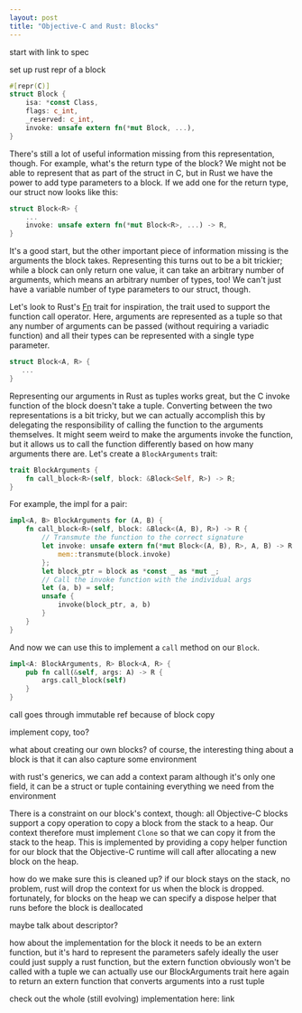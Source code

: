 ```yaml
---
layout: post
title: "Objective-C and Rust: Blocks"
---
```


start with link to spec

set up rust repr of a block

``` rust
#[repr(C)]
struct Block {
    isa: *const Class,
    flags: c_int,
    _reserved: c_int,
    invoke: unsafe extern fn(*mut Block, ...),
}
```

There's still a lot of useful information missing from this representation, though. For example, what's the return type of the block? We might not be able to represent that as part of the struct in C, but in Rust we have the power to add type parameters to a block. If we add one for the return type, our struct now looks like this:

``` rust
struct Block<R> {
    ...
    invoke: unsafe extern fn(*mut Block<R>, ...) -> R,
}
```

It's a good start, but the other important piece of information missing is the arguments the block takes. Representing this turns out to be a bit trickier; while a block can only return one value, it can take an arbitrary number of arguments, which means an arbitrary number of types, too! We can't just have a variable number of type parameters to our struct, though.

Let's look to Rust's [Fn](http://doc.rust-lang.org/std/ops/trait.Fn.html) trait for inspiration, the trait used to support the function call operator. Here, arguments are represented as a tuple so that any number of arguments can be passed (without requiring a variadic function) and all their types can be represented with a single type parameter.

``` rust
struct Block<A, R> {
   ...
}
```

Representing our arguments in Rust as tuples works great, but the C invoke function of the block doesn't take a tuple. Converting between the two representations is a bit tricky, but we can actually accomplish this by delegating the responsibility of calling the function to the arguments themselves. It might seem weird to make the arguments invoke the function, but it allows us to call the function differently based on how many arguments there are. Let's create a `BlockArguments` trait:

``` rust
trait BlockArguments {
    fn call_block<R>(self, block: &Block<Self, R>) -> R;
}
```

For example, the impl for a pair:

``` rust
impl<A, B> BlockArguments for (A, B) {
    fn call_block<R>(self, block: &Block<(A, B), R>) -> R {
        // Transmute the function to the correct signature
        let invoke: unsafe extern fn(*mut Block<(A, B), R>, A, B) -> R = unsafe {
            mem::transmute(block.invoke)
        };
        let block_ptr = block as *const _ as *mut _;
        // Call the invoke function with the individual args
        let (a, b) = self;
        unsafe {
            invoke(block_ptr, a, b)
        }
    }
}
```

And now we can use this to implement a `call` method on our `Block`.

``` rust
impl<A: BlockArguments, R> Block<A, R> {
    pub fn call(&self, args: A) -> R {
        args.call_block(self)
    }
}
```

call goes through immutable ref because of block copy

implement copy, too?

what about creating our own blocks?
of course, the interesting thing about a block is that it can also capture some environment

with rust's generics, we can add a context param
although it's only one field, it can be a struct or tuple containing everything we need from the environment

There is a constraint on our block's context, though: all Objective-C blocks support a copy operation to copy a block from the stack to a heap. Our context therefore must implement `Clone` so that we can copy it from the stack to the heap. This is implemented by providing a copy helper function for our block that the Objective-C runtime will call after allocating a new block on the heap.

how do we make sure this is cleaned up?
if our block stays on the stack, no problem, rust will drop the context for us when the block is dropped.
fortunately, for blocks on the heap we can specify a dispose helper that runs before the block is deallocated

maybe talk about descriptor?

how about the implementation for the block
it needs to be an extern function, but it's hard to represent the parameters safely
ideally the user could just supply a rust function, but the extern function obviously won't be called with a tuple
we can actually use our BlockArguments trait here again to return an extern function that converts arguments into a rust tuple

check out the whole (still evolving) implementation here: link
